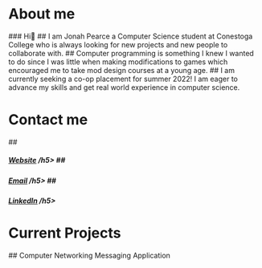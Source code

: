 <h1> About me </h1>
### Hi👋
## I am Jonah Pearce a Computer Science student at Conestoga College who is always looking for new projects and new people to collaborate with.
## Computer programming is something I knew I wanted to do since I was little when making modifications to games which encouraged me to take mod design courses at a young age.
## I am currently seeking a co-op placement for summer 2022! I am eager to advance my skills and get real world experience in computer science.


<h1> Contact me </h1>
## <h5> <a href="https://www.jonahlp.com/">Website</a> /h5>
## <h5> <a href="mailto:jpearce1558@conestogac.on.ca">Email</a> /h5>
## <h5> <a href="https://www.linkedin.com/in/jonah-pearce-9630251b7/">LinkedIn</a> /h5>

  
<h1> Current Projects </h1>
## Computer Networking Messaging Application
 
  
<!--
**JonahPearce/JonahPearce** is a ✨ _special_ ✨ repository because its `README.md` (this file) appears on your GitHub profile.

Here are some ideas to get you started:

- 🔭 I’m currently working on ...
- 🌱 I’m currently learning ...
- 👯 I’m looking to collaborate on ...
- 🤔 I’m looking for help with ...
- 💬 Ask me about ...
- 📫 How to reach me: ...
- 😄 Pronouns: ...
- ⚡ Fun fact: ...
-->
